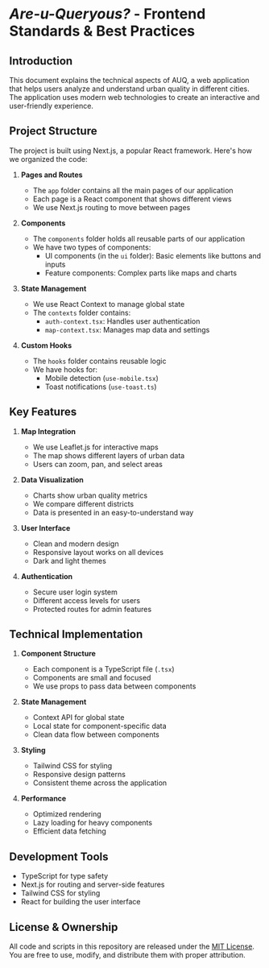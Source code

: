 # *Are-u-Queryous?* - Frontend Standards & Best Practices

## Introduction

This document explains the technical aspects of AUQ, a web application that helps users analyze and understand urban quality in different cities. The application uses modern web technologies to create an interactive and user-friendly experience.

## Project Structure

The project is built using Next.js, a popular React framework. Here's how we organized the code:

1. **Pages and Routes**
   - The `app` folder contains all the main pages of our application
   - Each page is a React component that shows different views
   - We use Next.js routing to move between pages

2. **Components**
   - The `components` folder holds all reusable parts of our application
   - We have two types of components:
     - UI components (in the `ui` folder): Basic elements like buttons and inputs
     - Feature components: Complex parts like maps and charts

3. **State Management**
   - We use React Context to manage global state
   - The `contexts` folder contains:
     - `auth-context.tsx`: Handles user authentication
     - `map-context.tsx`: Manages map data and settings

4. **Custom Hooks**
   - The `hooks` folder contains reusable logic
   - We have hooks for:
     - Mobile detection (`use-mobile.tsx`)
     - Toast notifications (`use-toast.ts`)

## Key Features

1. **Map Integration**
   - We use Leaflet.js for interactive maps
   - The map shows different layers of urban data
   - Users can zoom, pan, and select areas

2. **Data Visualization**
   - Charts show urban quality metrics
   - We compare different districts
   - Data is presented in an easy-to-understand way

3. **User Interface**
   - Clean and modern design
   - Responsive layout works on all devices
   - Dark and light themes

4. **Authentication**
   - Secure user login system
   - Different access levels for users
   - Protected routes for admin features

## Technical Implementation

1. **Component Structure**
   - Each component is a TypeScript file (`.tsx`)
   - Components are small and focused
   - We use props to pass data between components

2. **State Management**
   - Context API for global state
   - Local state for component-specific data
   - Clean data flow between components

3. **Styling**
   - Tailwind CSS for styling
   - Responsive design patterns
   - Consistent theme across the application

4. **Performance**
   - Optimized rendering
   - Lazy loading for heavy components
   - Efficient data fetching

## Development Tools

- TypeScript for type safety
- Next.js for routing and server-side features
- Tailwind CSS for styling
- React for building the user interface

## License & Ownership

All code and scripts in this repository are released under the [MIT License](../LICENSE).  
You are free to use, modify, and distribute them with proper attribution.
